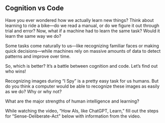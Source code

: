 ## Cognition vs Code 
Have you ever wondered how we actually learn new things? Think about learning to ride a bike—do we read a manual, or do we figure it out through trial and error? Now, what if a machine had to learn the same task? Would it learn the same way we do?

Some tasks come naturally to us—like recognizing familiar faces or making quick decisions—while machines rely on massive amounts of data to detect patterns and improve over time.

So, which is better? It’s a battle between cognition and code. Let’s find out who wins!

Recognizing images during “I Spy” is a pretty easy task for us humans. But do you think a computer would be able to recognize these images as easily as we do? Why or why not?

What are the major strengths of human intelligence and learning?

While watching the video, “How AIs, like ChatGPT, Learn,” fill out the steps for “Sense-Deliberate-Act" below with information from the video.
